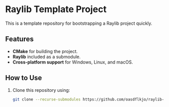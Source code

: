 # Raylib Template Project

This is a template repository for bootstrapping a Raylib project quickly.

## Features

- **CMake** for building the project.
- **Raylib** included as a submodule.
- **Cross-platform support** for Windows, Linux, and macOS.

## How to Use

1. Clone this repository using:
   ```bash
   git clone --recurse-submodules https://github.com/oasdflkjo/raylib-template.git
